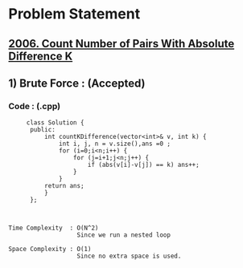 # Problem Statement

## [2006. Count Number of Pairs With Absolute Difference K](https://leetcode.com/problems/count-number-of-pairs-with-absolute-difference-k/)


## 1) Brute Force :  (Accepted)

    
  
        
   ### Code : (.cpp)  
      
         class Solution {
          public:
              int countKDifference(vector<int>& v, int k) {
                  int i, j, n = v.size(),ans =0 ;
                  for (i=0;i<n;i++) {
                      for (j=i+1;j<n;j++) {
                          if (abs(v[i]-v[j]) == k) ans++;
                      }
                  }
              return ans;
              }
          };



    Time Complexity  : O(N^2)
                       Since we run a nested loop
                      
    Space Complexity : O(1)
                       Since no extra space is used.
                       
   
  
  
